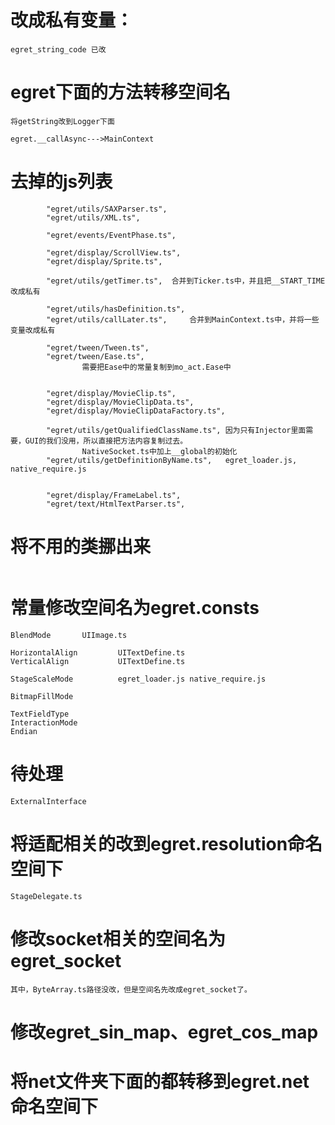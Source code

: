 
# 改成私有变量：

```
egret_string_code 已改
```

# egret下面的方法转移空间名
```
将getString改到Logger下面

egret.__callAsync--->MainContext

```

# 去掉的js列表
```
        "egret/utils/SAXParser.ts",
        "egret/utils/XML.ts",

        "egret/events/EventPhase.ts",

        "egret/display/ScrollView.ts",
        "egret/display/Sprite.ts",

        "egret/utils/getTimer.ts",  合并到Ticker.ts中，并且把__START_TIME改成私有

        "egret/utils/hasDefinition.ts",
        "egret/utils/callLater.ts",     合并到MainContext.ts中，并将一些变量改成私有

        "egret/tween/Tween.ts",
        "egret/tween/Ease.ts",
                需要把Ease中的常量复制到mo_act.Ease中


        "egret/display/MovieClip.ts",
        "egret/display/MovieClipData.ts",
        "egret/display/MovieClipDataFactory.ts",

        "egret/utils/getQualifiedClassName.ts", 因为只有Injector里面需要，GUI的我们没用，所以直接把方法内容复制过去。
                NativeSocket.ts中加上__global的初始化
        "egret/utils/getDefinitionByName.ts",   egret_loader.js, native_require.js


        "egret/display/FrameLabel.ts",
        "egret/text/HtmlTextParser.ts",
```

# 将不用的类挪出来

```
```

# 常量修改空间名为egret.consts

```
BlendMode       UIImage.ts

HorizontalAlign         UITextDefine.ts
VerticalAlign           UITextDefine.ts

StageScaleMode          egret_loader.js native_require.js

BitmapFillMode

TextFieldType
InteractionMode
Endian
```


# 待处理
```
ExternalInterface
```

# 将适配相关的改到egret.resolution命名空间下

```
StageDelegate.ts
```

# 修改socket相关的空间名为egret_socket

```
其中，ByteArray.ts路径没改，但是空间名先改成egret_socket了。
```

# 修改egret_sin_map、egret_cos_map

# 将net文件夹下面的都转移到egret.net命名空间下